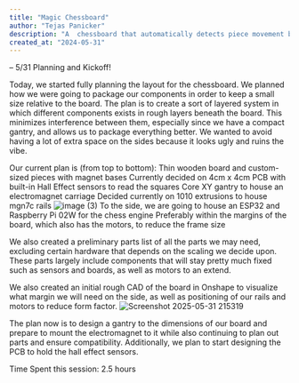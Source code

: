 ```yaml
---
title: "Magic Chessboard"
author: "Tejas Panicker"
description: "A  chessboard that automatically detects piece movement by a human player and calculates the best move to play, and then moves the pieces to execute."
created_at: "2024-05-31"
---
```


– 5/31 Planning and Kickoff!

Today, we started fully planning the layout for the chessboard.
We planned how we were going to package our components in order to keep a small size relative to the board.
The plan is to create a sort of layered system in which different components exists in rough layers beneath the board.
This minimizes interference between them, especially since we have a compact gantry, and allows us to package everything better.
We wanted to avoid having a lot of extra space on the sides because it looks ugly and ruins the vibe.

Our current plan is (from top to bottom):
Thin wooden board and custom-sized pieces with magnet bases
Currently decided on 4cm x 4cm 
PCB with built-in Hall Effect sensors to read the squares
Core XY gantry to house an electromagnet carriage
Decided currently on 1010 extrusions to house mgn7c rails
![image (3)](https://github.com/user-attachments/assets/c107bafa-8ef4-455c-9d28-f59db6970be6)
To the side, we are going to house an ESP32 and Raspberry Pi 02W for the chess engine
Preferably within the margins of the board, which also has the motors, to reduce the frame size

We also created a preliminary parts list of all the parts we may need, excluding certain hardware that depends on the scaling we decide upon.
	These parts largely include components that will stay pretty much fixed such as sensors and boards, as well as motors to an extend.

We also created an initial rough CAD of the board in Onshape to visualize what margin we will need on the side, as well as positioning of our rails and motors to reduce form factor. 
![Screenshot 2025-05-31 215319](https://github.com/user-attachments/assets/65af8d03-da3e-41c6-9729-6ee79b1ade44)

The plan now is to design a gantry to the dimensions of our board and prepare to mount the electromagnet to it while also continuing to plan out parts and ensure compatibility. Additionally, we plan to start designing the PCB to hold the hall effect sensors.

Time Spent this session: 2.5 hours

